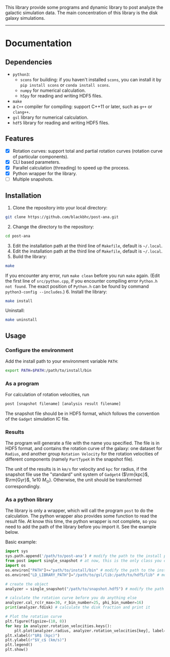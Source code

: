 This library provide some programs and dynamic library to post analyze the galactic simulation data.
The main concentration of this library is the disk galaxy simulations.

---
# Documentation

## Dependencies
- `python3`:
    - `scons` for building: if you haven't installed `scons`, you can install it by `pip install scons`
    or `conda install scons`.
    - `numpy` for numerical calculation.
    - `h5py` for reading and writing HDF5 files.
- `make`
- a `C++` compiler for compiling: support C++11 or later, such as `g++` or `clang++`.
- `gsl` library for numerical calculation.
- `hdf5` library for reading and writing HDF5 files.

## Features
- [x] Rotation curves: support total and partial rotation curves (rotation curve of particular components).
- [x] CLI based parameters.
- [x] Parallel calculation (threading) to speed up the process.
- [x] Python wrapper for the library.
- [ ] Multiple snapshots.

## Installation
1. Clone the repository into your local directory:
```bash
git clone https://github.com/blackbhc/post-ana.git
```
2. Change the directory to the repository:
```bash
cd post-ana
```
3. Edit the installation path at the third line of `Makefile`, default is `~/.local`.
4. Edit the installation path at the third line of `Makefile`, default is `~/.local`.
5. Build the library: 
```bash
make
```
If you encounter any error, run `make clean` before you run `make` again.
(Edit the first line of `src/python.cpp`, if you encounter compiling error `Python.h not found`. The exact 
position of `Python.h` can be found by command `python3-config --includes`.)
6. Install the library: 
```bash
make install 
```

Uninstall:
```bash
make uninstall
```

## Usage
### Configure the environment 
Add the install path to your environment variable `PATH`: 
```bash
export PATH=$PATH:/path/to/install/bin
```

### As a program
For calculation of rotation velocities, run 
```bash
post [snapshot filename] [analysis result filename]
```

The snapshot file should be in HDF5 format, which follows the convention of the `Gadget` simulation IC file.

### Results
The program will generate a file with the name you specified. The file is in HDF5 format, and contains the 
rotation curve of the galaxy: one dataset for `Radius`, and another group `Rotation Velocity` for the rotation 
velocities of different components (namely `PartTypeX` in the snapshot file).

The unit of the results is in `km/s` for velocity and `kpc` for radius, if the snapshot file use the "standard"
unit system of `Gadget4` ($\rm{kpc}$, $\rm{Gyr}$, $1e10\ M_\odot$). Otherwise, the unit should be transformed
correspondingly.

### As a python library
The library is only a wrapper, which will call the program `post` to do the calculation. The python wrapper 
also provides some function to read the result file. At know this time, the python wrapper is not complete, 
so you need to add the path of the library before you import it. See the example below.

Basic example:
```python
import sys
sys.path.append('/path/to/post-ana') # modify the path to the install path
from post import single_snapshot # at now, this is the only class you can use
import os
os.environ["PATH"]+="path/to/install/bin" # modify the path to the install path
os.environ["LD_LIBRARY_PATH"]="/path/to/gsl/lib:/path/to/hdf5/lib" # modify the path to the gsl and hdf5 library

# create the object
analyzer = single_snapshot("/path/to/snapshot.hdf5") # modify the path to the snapshot file

# calculate the rotation curve before you do anything else
analyzer.cal_rc(r_max=30, r_bin_number=25, phi_bin_number=16)
print(analyzer.fdisk) # calculate the disk fraction and print it

# Plot the rotation curve
plt.figure(figsize=(10, 8))
for key in analyzer.rotation_velocities.keys():
    plt.plot(analyzer.radius, analyzer.rotation_velocities[key], label=key)
plt.xlabel(r"$R$ (kpc)")
plt.ylabel(r"$V_c$ (km/s)")
plt.legend()
plt.show()
```
